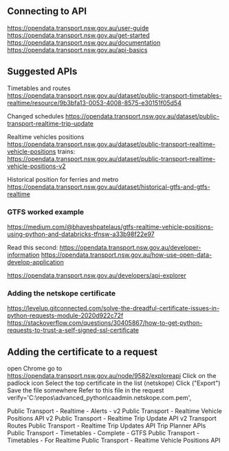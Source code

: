## Connecting to API

https://opendata.transport.nsw.gov.au/user-guide
https://opendata.transport.nsw.gov.au/get-started
https://opendata.transport.nsw.gov.au/documentation
https://opendata.transport.nsw.gov.au/api-basics


## Suggested APIs

Timetables and routes
https://opendata.transport.nsw.gov.au/dataset/public-transport-timetables-realtime/resource/9b3bfa13-0053-4008-8575-e30151f05d54

Changed schedules
https://opendata.transport.nsw.gov.au/dataset/public-transport-realtime-trip-update

Realtime vehicles positions
https://opendata.transport.nsw.gov.au/dataset/public-transport-realtime-vehicle-positions
trains: https://opendata.transport.nsw.gov.au/dataset/public-transport-realtime-vehicle-positions-v2

Historical position for ferries and metro
https://opendata.transport.nsw.gov.au/dataset/historical-gtfs-and-gtfs-realtime

### GTFS worked example

https://medium.com/@bhaveshpatelaus/gtfs-realtime-vehicle-positions-using-python-and-databricks-tfnsw-a33b98f22e97


Read this second: https://opendata.transport.nsw.gov.au/developer-information
https://opendata.transport.nsw.gov.au/how-use-open-data-develop-application

https://opendata.transport.nsw.gov.au/developers/api-explorer

### Adding the netskope certificate

https://levelup.gitconnected.com/solve-the-dreadful-certificate-issues-in-python-requests-module-2020d922c72f
https://stackoverflow.com/questions/30405867/how-to-get-python-requests-to-trust-a-self-signed-ssl-certificate

## Adding the certificate to a request

open Chrome
go to https://opendata.transport.nsw.gov.au/node/9582/exploreapi
Click on the padlock icon
Select the top certificate in the list (netskope)
Click ("Export")
Save the file somewhere
Refer to this file in the request verify='C:\\repos\\advanced_python\\caadmin.netskope.com.pem', 


Public Transport - Realtime - Alerts - v2
Public Transport - Realtime Vehicle Positions API v2
Public Transport - Realtime Trip Update API v2
Transport Routes
Public Transport - Realtime Trip Updates API
Trip Planner APIs
Public Transport - Timetables - Complete - GTFS
Public Transport - Timetables - For Realtime
Public Transport - Realtime Vehicle Positions API